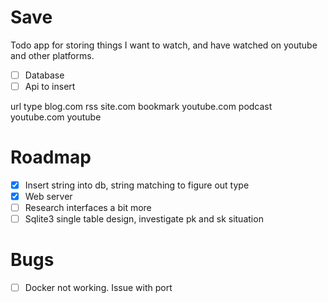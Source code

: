 # Save

Todo app for storing things I want to watch, and have watched on youtube and
other platforms.

- [ ] Database
- [ ] Api to insert

url          type
blog.com     rss
site.com     bookmark
youtube.com  podcast
youtube.com  youtube

# Roadmap
- [x] Insert string into db, string matching to figure out type
- [x] Web server
- [ ] Research interfaces a bit more
- [ ] Sqlite3 single table design, investigate pk and sk situation

# Bugs
- [ ] Docker not working. Issue with port
